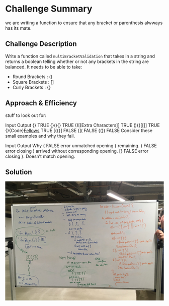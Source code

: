 # Challenge Summary
we are writing a function to ensure that any bracket or parenthesis alwways has its mate.

## Challenge Description
Write a function called `multiBracketValidation` that takes in a string and returns a boolean telling whether or not any brackets in the string are balanced. It needs to be able to take:
* Round Brackets : ()
* Square Brackets : []
* Curly Brackets : {}

## Approach & Efficiency
<!-- What approach did you take? Why? What is the Big O space/time for this approach? -->

stuff to look out for:

Input	Output
{}	TRUE
{}(){}	TRUE
()[[Extra Characters]]	TRUE
(){}[[]]	TRUE
{}{Code}[Fellows](())	TRUE
[({}]	FALSE
(](	FALSE
{(})	FALSE
Consider these small examples and why they fail.

Input	Output	Why
{	FALSE	error unmatched opening { remaining.
)	FALSE	error closing ) arrived without corresponding opening.
[}	FALSE	error closing }. Doesn’t match opening.

## Solution
![](./friyaypartyboard.jpg)



